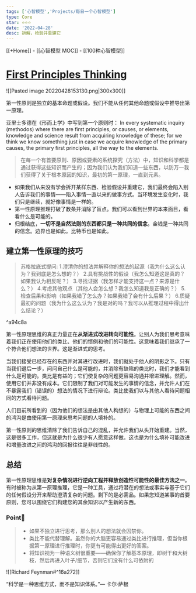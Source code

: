 ```yaml
---
tags: ['心智模型','Projects/每日一个心智模型']
type: Core
star: ⭐⭐⭐
date: '2022-04-28'
desc: 拆解，检验并重建它
---
```

[[+Home]] - [[心智模型 MOC]] - [[100种心智模型]]


# [First Principles Thinking](<[第一性原理](https://fs.blog/2018/04/first-principles/)>)

![[Pasted image 20220428153130.png|300x300]]




第一性原则是独立的基本命题或假设。我们不能从任何其他命题或假设中推导出第一原理。

亚里士多德在《形而上学》中写到第一个原则时：
In every systematic inquiry (methodos) where there are first principles, or causes, or elements, knowledge and science result from acquiring knowledge of these; for we think we know something just in case we acquire knowledge of the primary causes, the primary first principles, all the way to the elements.

>在每一个有首要原则、原因或要素的系统探究（方法）中，知识和科学都是通过获得这些知识而产生的；因为我们认为我们知道一些东西，以防万一我们获得了关于根本原因的知识，最初的第一原理，一直到元素。


* 如果我们从来没有学会拆开某样东西、检验假设并重建它，我们最终会陷入别人告诉我们的事情——陷入事情一直以来的做事方式。当环境发生变化时，我们只是继续，就好像事情是一样的。
* 第一性原理推理打破了教条并消除了盲点。我们可以看到世界的本来面目，看看什么是可能的。
* 归根结底，**一切不是自然法则的东西都只是一种共同的信念**。金钱是一种共同的信念。边界也是如此。比特币也是如此。


## 建立第一性原理的技巧

>苏格拉底式提问:
  1.澄清你的想法并解释你的想法的起源（我为什么这么认为？我到底是怎么想的？）
  2.具有挑战性的假设（我怎么知道这是真的？如果我认为相反呢？）
  3.寻找证据（我怎样才能支持这一点？来源是什么？）
  4.考虑其他观点（其他人会怎么想？我怎么知道我是正确的？）
  5.检查后果和影响（如果我错了怎么办？如果我错了会有什么后果？）
  6.质疑最初的问题（我为什么这么认为？我是对的吗？我可以从推理过程中得出什么结论？）

^a94c8a


第一性原理思维的真正力量正在**从渐进式改进转向可能性**。让别人为我们思考意味着我们正在使用他们的类比、他们的惯例和他们的可能性。这意味着我们继承了一个符合他们想法的世界。这是渐进式的思考。


当我们接受已经存在的东西并对其进行改进时，我们就处于他人的阴影之下。只有当我们退后一步，问问自己什么是可能的，并消除有缺陷的类比时，我们才能看到什么是可能的。类比是有益的；它们使复杂的问题更容易沟通并增进理解。然而，使用它们并非没有成本。它们限制了我们对可能发生的事情的信念，并允许人们在不暴露我们（错误的）想法的情况下进行辩论。类比使我们以与其他人看待问题相同的方式看待问题。

人们目前所看到的（因为他们的想法是由其他人构想的）与物理上可能的东西之间的鸿沟是由使用第一原理来思考问题的人填补的。

第一性原则的思维清除了我们告诉自己的混乱，并允许我们从头开始重建。当然，这是很多工作，但这就是为什么很少有人愿意这样做。这也是为什么填补可能改进和增量改进之间的鸿沟的回报往往是非线性的。


## 总结
第一性原理思维是**对复杂情况进行逆向工程并释放创造性可能性的最佳方法之一**。有时被称为从第一原理推理，它是一种工具，通过将潜在的想法或事实与基于它们的任何假设分开来帮助澄清复杂的问题。剩下的是必需品。如果您知道某事的首要原则，您可以围绕它们构建您的其余知识以产生新的东西。

### Point🔴
>
>* 如果不独立进行思考，那么别人的想法就会囚禁你。
>* 类比不能代替理解。虽然你的大脑更容易通过类比进行推理，但当你根据第一原理进行推理时，你更有可能得出更好的答案。
>* 将知识视为一种语义树很重要——确保你了解基本原理，即树干和大树枝，然后再进入叶子/细节，否则它们没有什么可依附的


![[Richard Feynman#^16a272]]



“科学是一种思维方式，而不是知识体系。”— 卡尔·萨根
